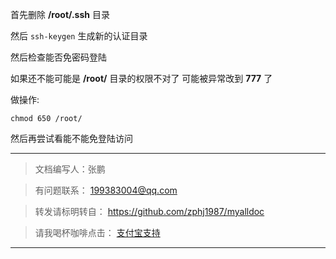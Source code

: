 首先删除  **/root/.ssh** 目录

然后 ```ssh-keygen```  生成新的认证目录

然后检查能否免密码登陆

如果还不能可能是 **/root/** 目录的权限不对了 可能被异常改到 **777** 了

做操作:

 ```chmod 650 /root/ ```

然后再尝试看能不能免登陆访问

---
>文档编写人：张鹏  
	
>有问题联系： 199383004@qq.com
	
>转发请标明转自：
	 	https://github.com/zphj1987/myalldoc
	
>请我喝杯咖啡点击：	[支付宝支持](https://me.alipay.com/zphj1987)

---


